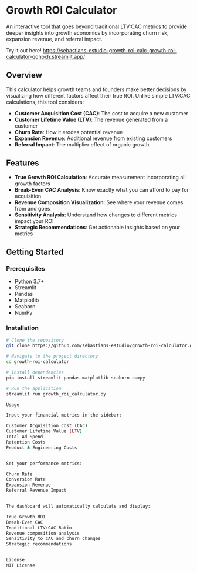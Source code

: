 # Growth ROI Calculator

An interactive tool that goes beyond traditional LTV:CAC metrics to provide deeper insights into growth economics by incorporating churn risk, expansion revenue, and referral impact.

Try it out here! 
https://sebastians-estudio-growth-roi-calc-growth-roi-calculator-qqhoxh.streamlit.app/

## Overview

This calculator helps growth teams and founders make better decisions by visualizing how different factors affect their true ROI. Unlike simple LTV:CAC calculations, this tool considers:

- **Customer Acquisition Cost (CAC)**: The cost to acquire a new customer
- **Customer Lifetime Value (LTV)**: The revenue generated from a customer
- **Churn Rate**: How it erodes potential revenue
- **Expansion Revenue**: Additional revenue from existing customers
- **Referral Impact**: The multiplier effect of organic growth

## Features

- **True Growth ROI Calculation**: Accurate measurement incorporating all growth factors
- **Break-Even CAC Analysis**: Know exactly what you can afford to pay for acquisition
- **Revenue Composition Visualization**: See where your revenue comes from and goes
- **Sensitivity Analysis**: Understand how changes to different metrics impact your ROI
- **Strategic Recommendations**: Get actionable insights based on your metrics

## Getting Started

### Prerequisites
- Python 3.7+
- Streamlit
- Pandas
- Matplotlib
- Seaborn
- NumPy

### Installation

```bash
# Clone the repository
git clone https://github.com/sebastians-estudio/growth-roi-calculator.git

# Navigate to the project directory
cd growth-roi-calculator

# Install dependencies
pip install streamlit pandas matplotlib seaborn numpy

# Run the application
streamlit run growth_roi_calculator.py

Usage

Input your financial metrics in the sidebar:

Customer Acquisition Cost (CAC)
Customer Lifetime Value (LTV)
Total Ad Spend
Retention Costs
Product & Engineering Costs


Set your performance metrics:

Churn Rate
Conversion Rate
Expansion Revenue
Referral Revenue Impact


The dashboard will automatically calculate and display:

True Growth ROI
Break-Even CAC
Traditional LTV:CAC Ratio
Revenue composition analysis
Sensitivity to CAC and churn changes
Strategic recommendations


License
MIT License